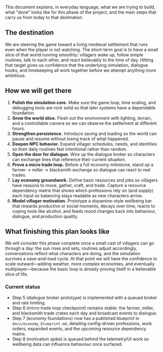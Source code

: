 
This document explains, in everyday language, what we are trying to build, what "done" looks like for this phase of the project, and the main steps that carry us from today to that destination.


## The destination
We are steering the game toward a living medieval settlement that runs even when the player is not watching. The short-term goal is to have a small slice of that world running smoothly: villagers wake up, follow simple routines, talk to each other, and react believably to the time of day. Hitting that target gives us confidence that the underlying simulation, dialogue hooks, and timekeeping all work together before we attempt anything more ambitious.

## How we will get there
1. **Polish the simulation core.** Make sure the game loop, time scaling, and debugging tools are rock solid so that later systems have a dependable foundation.
2. **Grow the world slice.** Flesh out the environment with lighting, terrain, and a controllable camera so we can observe the settlement at different hours.
3. **Strengthen persistence.** Introduce saving and loading so the world can pause and resume without losing track of what happened.
4. **Deepen NPC behavior.** Expand villager schedules, needs, and identities so their daily routines feel intentional rather than random.
5. **Open the door for dialogue.** Wire up the dialogue broker so characters can exchange lines that reference their current situation.
6. **Prove a micro trade loop.** Before a full economy milestone, stand up a farmer → miller → blacksmith exchange so dialogue can react to real trades.
7. **Lay economy groundwork.** Define basic resources and jobs so villagers have reasons to move, gather, craft, and trade. Capture a resource dependency matrix that shows which professions rely on (and supply) each input so balancing stays readable as new characters arrive.
8. **Model villager motivation.** Prototype a dopamine-style wellbeing bar that rewards productive or social moments, decays over time, reacts to coping tools like alcohol, and feeds mood changes back into behaviour, dialogue, and production quality.

## What finishing this plan looks like
We will consider this phase complete once a small cast of villagers can go through a day: the sun rises and sets, routines adjust accordingly, conversations reflect what characters are doing, and the simulation survives a save-and-load cycle. At that point we will have the confidence to scale outward—adding weather, more complex economies, and eventually multiplayer—because the basic loop is already proving itself in a believable slice of life.

### Current status
- Step 5 (dialogue broker prototype) is implemented with a queued broker and rate limiting.
- Step 6 (micro trade loop checkpoint) remains stable: the farmer, miller, and blacksmith trade crates each day and broadcast events to dialogue.
- Step 7 (economy foundations) now has a published blueprint in `docs/economy_blueprint.md`, detailing config-driven professions, work orders, expanded events, and the upcoming resource dependency matrix.
- Step 8 (motivation spike) is queued behind the telemetry/UI work so wellbeing data can influence behaviour once surfaced.
